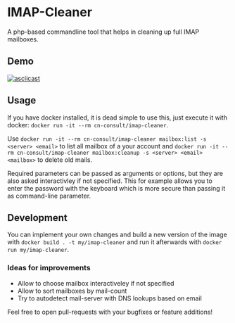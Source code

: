 # IMAP-Cleaner
A php-based commandline tool that helps in cleaning up full IMAP mailboxes.

## Demo
[![asciicast](https://asciinema.org/a/9fuKc7cVRiAYzzMNkWsFWiLhb.svg)](https://asciinema.org/a/9fuKc7cVRiAYzzMNkWsFWiLhb)

## Usage
If you have docker installed, it is dead simple to use this, just execute it with docker:
`docker run -it --rm cn-consult/imap-cleaner`.

Use `docker run -it --rm cn-consult/imap-cleaner mailbox:list -s <server> <email>` to list all mailbox of a your account
and `docker run -it --rm cn-consult/imap-cleaner mailbox:cleanup -s <server> <email> <mailbox>` to delete old mails.

Required parameters can be passed as arguments or options, but they are also asked interactivley if not specified.
This for example allows you to enter the password with the keyboard which is more secure than passing
it as command-line parameter.


## Development
You can implement your own changes and build a new version of the image with `docker build . -t my/imap-cleaner` and run
it afterwards with `docker run my/imap-cleaner`.

### Ideas for improvements
* Allow to choose mailbox interactiveley if not specified
* Allow to sort mailboxes by mail-count
* Try to autodetect mail-server with DNS lookups based on email

Feel free to open pull-requests with your bugfixes or feature additions!